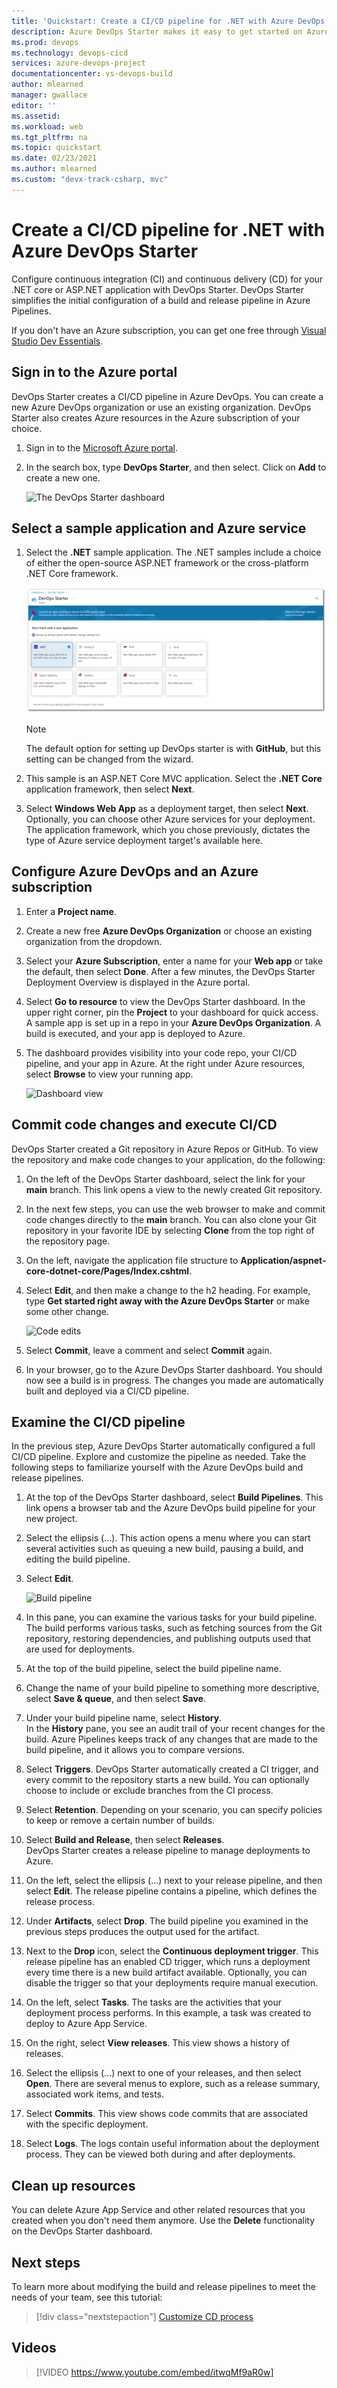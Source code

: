 ```yaml
---
title: 'Quickstart: Create a CI/CD pipeline for .NET with Azure DevOps Starter'
description: Azure DevOps Starter makes it easy to get started on Azure. It helps you launch a .NET app on an Azure service of your choice in few quick steps.
ms.prod: devops
ms.technology: devops-cicd
services: azure-devops-project
documentationcenter: vs-devops-build
author: mlearned
manager: gwallace
editor: ''
ms.assetid:
ms.workload: web
ms.tgt_pltfrm: na
ms.topic: quickstart
ms.date: 02/23/2021
ms.author: mlearned
ms.custom: "devx-track-csharp, mvc"
---
```


# Create a CI/CD pipeline for .NET with Azure DevOps Starter

Configure continuous integration (CI) and continuous delivery (CD) for your .NET core or ASP.NET application with DevOps Starter. DevOps Starter simplifies the initial configuration of a build and release pipeline in Azure Pipelines.

If you don't have an Azure subscription, you can get one free through [Visual Studio Dev Essentials](https://visualstudio.microsoft.com/dev-essentials/).

## Sign in to the Azure portal

DevOps Starter creates a CI/CD pipeline in Azure DevOps. You can create a new Azure DevOps organization or use an  existing organization. DevOps Starter also creates Azure resources in the Azure subscription of your choice.

1. Sign in to the [Microsoft Azure portal](https://portal.azure.com).

1. In the search box, type **DevOps Starter**, and then select. Click on **Add** to create a new one. 

    ![The DevOps Starter dashboard](_img/azure-devops-starter-aks/search-devops-starter.png)

## Select a sample application and Azure service

1. Select the **.NET** sample application. The .NET samples include a choice of either the open-source ASP.NET framework or the cross-platform .NET Core framework.

   ![.NET framework](_img/azure-devops-project-aspnet-core/select-dotnet.png)
   
   > [!NOTE]
   > The default option for setting up DevOps starter is with **GitHub**, but this setting can be changed from the wizard.
2. This sample is an ASP.NET Core MVC application. Select the **.NET Core** application framework, then select **Next**.    
    
3. Select **Windows Web App** as a deployment target, then select **Next**. Optionally, you can choose other Azure services for your deployment. The application framework, which you chose previously, dictates the type of Azure service deployment target's available here.

## Configure Azure DevOps and an Azure subscription 

1. Enter a **Project name**.

2. Create a new free **Azure DevOps Organization** or choose an existing organization from the dropdown.

3. Select your **Azure Subscription**, enter a name for your **Web app** or take the default, then select **Done**. After a few minutes, the DevOps Starter Deployment Overview is displayed in the Azure portal. 

4. Select **Go to resource** to view the DevOps Starter dashboard. In the upper right corner, pin the **Project** to your dashboard for quick access. A sample app is set up in a repo in your **Azure DevOps Organization**. A build is executed, and your app is deployed to Azure.

5. The dashboard provides visibility into your code repo, your CI/CD pipeline, and your app in Azure. At the right under Azure resources, select **Browse** to view your running app.

   ![Dashboard view](_img/azure-devops-project-aspnet-core/dashboardnopreview.png) 

## Commit code changes and execute CI/CD

DevOps Starter created a Git repository in Azure Repos or GitHub. To view the repository and make code changes to your application, do the following:

1. On the left of the DevOps Starter dashboard, select the link for your **main** branch. This link opens a view to the newly created Git repository.

2. In the next few steps, you can use the web browser to make and commit code changes directly to the **main** branch. You can also clone your Git repository in your favorite IDE by selecting **Clone** from the top right of the repository page. 

3. On the left, navigate the application file structure to **Application/aspnet-core-dotnet-core/Pages/Index.cshtml**.

4. Select **Edit**, and then make a change to the h2 heading. For example, type **Get started right away with the Azure DevOps Starter** or make some other change.

      ![Code edits](_img/azure-devops-project-aspnet-core/codechange.png)

5. Select **Commit**, leave a comment and select **Commit** again.

6. In your browser, go to the Azure DevOps Starter dashboard.  You should now see a build is in progress. The changes you made are automatically built and deployed via a CI/CD pipeline.

## Examine the CI/CD pipeline

In the previous step, Azure DevOps Starter automatically configured a full CI/CD pipeline. Explore and customize the pipeline as needed. Take the following steps to familiarize yourself with the Azure DevOps build and release pipelines.

1. At the top of the DevOps Starter dashboard, select **Build Pipelines**. This link opens a browser tab and the Azure DevOps build pipeline for your new project.

1. Select the ellipsis (...).  This action opens a menu where you can start several activities such as queuing a new build, pausing a build, and editing the build pipeline.

1. Select **Edit**.

    ![Build pipeline](_img/azure-devops-project-aspnet-core/builddef.png)

1. In this pane, you can examine the various tasks for your build pipeline. The build performs various tasks, such as fetching sources from the Git repository, restoring dependencies, and publishing outputs used that are used for deployments.

1. At the top of the build pipeline, select the build pipeline name.

1. Change the name of your build pipeline to something more descriptive, select **Save & queue**, and then select **Save**.

1. Under your build pipeline name, select **History**.   
In the **History** pane, you see an audit trail of your recent changes for the build.  Azure Pipelines keeps track of any changes that are made to the build pipeline, and it allows you to compare versions.

1. Select **Triggers**. DevOps Starter automatically created a CI trigger, and every commit to the repository starts a new build. You can optionally choose to include or exclude branches from the CI process.

1. Select **Retention**. Depending on your scenario, you can specify policies to keep or remove a certain number of builds.

1. Select **Build and Release**, then select **Releases**.  
DevOps Starter creates a release pipeline to manage deployments to Azure.

1.  On the left, select the ellipsis (...) next to your release pipeline, and then select **Edit**. The release pipeline contains a pipeline, which defines the release process.  

1. Under **Artifacts**, select **Drop**. The build pipeline you examined in the previous steps produces the output used for the artifact. 

1. Next to the **Drop** icon, select the **Continuous deployment trigger**. This release pipeline has an enabled CD trigger, which runs a deployment every time there is a new build artifact available. Optionally, you can disable the trigger so that your deployments require manual execution.  

1. On the left, select **Tasks**.  The tasks are the activities that your deployment process performs. In this example, a task was created to deploy to Azure App Service.

1. On the right, select **View releases**. This view shows a history of releases.

1. Select the ellipsis (...) next to one of your releases, and then select **Open**. There are several menus to explore, such as a release summary, associated work items, and tests.

1. Select **Commits**. This view shows code commits that are associated with the specific deployment. 

1. Select **Logs**. The logs contain useful information about the deployment process. They can be viewed both during and after deployments.

## Clean up resources

You can delete Azure App Service and other related resources that you created when you don't need them anymore. Use the **Delete** functionality on the DevOps Starter dashboard.

## Next steps

To learn more about modifying the build and release pipelines to meet the needs of your team, see this tutorial:

> [!div class="nextstepaction"]
> [Customize CD process](/azure/devops/pipelines/release/define-multistage-release-process?view=vsts)

## Videos

> [!VIDEO https://www.youtube.com/embed/itwqMf9aR0w]
